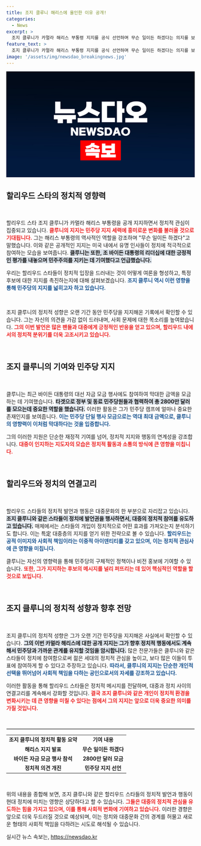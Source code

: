 ```yaml
---
title: 조지 클루니 해리스에 올인한 이유 공개!
categories:
  - News
excerpt: >
  조지 클루니가 카멀라 해리스 부통령 지지를 공식 선언하며 무슨 일이든 하겠다는 의지를 보였다. 그의 지지 발언은 오는 11월 미국 대선의 주요 이슈로 떠오르고 있다.
feature_text: >
  조지 클루니가 카멀라 해리스 부통령 지지를 공식 선언하며 무슨 일이든 하겠다는 의지를 보였다. 그의 지지 발언은 오는 11월 미국 대선의 주요 이슈로 떠오르고 있다.
image: '/assets/img/newsdao_breakingnews.jpg'
---
```


<p><img src="/assets/img/newsdao_breakingnews.jpg" alt="bookingtag 속보" /></p>

<h2 data-ke-size="size26">할리우드 스타의 정치적 영향력</h2>

<p data-ke-size="size16">&nbsp;</p>

<p>할리우드 스타 조지 클루니가 카멀라 해리스 부통령을 공개 지지하면서 정치적 관심이 집중되고 있습니다. <b><span style="color: #ee2323;">클루니의 지지는 민주당 지지 세력에 흥미로운 변화를 불러올 것으로 기대됩니다.</span></b> 그는 해리스 부통령의 역사적인 역할을 강조하며 "무슨 일이든 하겠다"고 말했습니다. 이와 같은 공개적인 지지는 미국 내에서 유명 인사들이 정치에 적극적으로 참여하는 모습을 보여줍니다. <b><span style="background-color: #21538527;">클루니는 또한, 조 바이든 대통령의 리더십에 대한 긍정적인 평가를 내놓으며 민주주의를 지키는 데 기여했다고 언급했습니다.</span></b></p>

<p>우리는 할리우드 스타들이 정치적 입장을 드러내는 것이 어떻게 여론을 형성하고, 특정 후보에 대한 지지를 촉진하는지에 대해 살펴보겠습니다. <b><span style="color: #1a5490;">조지 클루니 역시 이런 영향을 통해 민주당의 지지를 넓히고자 하고 있습니다.</span></b> </p>

<p data-ke-size="size16">&nbsp;</p>

<p>조지 클루니의 정치적 성향은 오랜 기간 동안 민주당을 지지해온 기록에서 확인할 수 있습니다. 그는 자신의 의견을 가감 없이 드러내며, 사회 문제에 대한 목소리를 높여왔습니다. <b><span style="color: #ee2323;">그의 이번 발언은 많은 팬들과 대중에게 긍정적인 반응을 얻고 있으며, 할리우드 내에서의 정치적 분위기를 더욱 고조시키고 있습니다.</span></b> </p>

<p data-ke-size="size16">&nbsp;</p>

<h2 data-ke-size="size26">조지 클루니의 기여와 민주당 지지</h2>

<p data-ke-size="size16">&nbsp;</p>

<p>클루니는 최근 바이든 대통령의 대선 자금 모금 행사에도 참여하여 막대한 금액을 모금하는 데 기여했습니다. <b><span style="background-color: #21538527;">타겟으로 정부 및 동료 민주당원들과 협력하여 총 2800만 달러를 모으는데 중요한 역할을 했습니다.</span></b> 이러한 활동은 그가 민주당 캠프에 얼마나 중요한 존재인지를 보여줍니다. <b><span style="color: #1a5490;">이는 민주당 단일 행사 모금으로는 역대 최대 금액으로, 클루니의 영향력이 이처럼 막대하다는 것을 입증합니다.</span></b> </p>

<p>그의 이러한 지원은 단순한 재정적 기여를 넘어, 정치적 지지와 행동의 연계성을 강조합니다. <b><span style="color: #ee2323;">대중이 인지하는 지도자의 모습은 정치적 활동과 소통의 방식에 큰 영향을 미칩니다.</span></b></p>

<p data-ke-size="size16">&nbsp;</p>

<h2 data-ke-size="size26">할리우드와 정치의 연결고리</h2>

<p data-ke-size="size16">&nbsp;</p>

<p>할리우드 스타들의 정치적 발언과 행동은 대중문화의 한 부분으로 자리잡고 있습니다. <b><span style="background-color: #21538527;">조지 클루니와 같은 스타들이 정치에 발언권을 행사하면서, 대중의 정치적 참여를 유도하고 있습니다.</span></b> 매체에서는 스타들의 개입이 정치적으로 어떤 효과를 가져오는지 분석하기도 합니다. 이는 특定 대중층의 지지를 얻기 위한 전략으로 볼 수 있습니다. <b><span style="color: #1a5490;">할리우드는 공적 이미지와 사회적 책임이라는 이중적 아이덴티티를 갖고 있으며, 이는 정치적 관심사에 큰 영향을 미칩니다.</span></b></p>

<p>클루니는 자신의 영향력을 통해 민주당의 구체적인 정책이나 비전 홍보에 기여할 수 있습니다. <b><span style="color: #ee2323;">또한, 그가 지지하는 후보의 메시지를 널리 퍼뜨리는 데 있어 핵심적인 역할을 할 것으로 보입니다.</span></b></p>

<p data-ke-size="size16">&nbsp;</p>

<h2 data-ke-size="size26">조지 클루니의 정치적 성향과 향후 전망</h2>

<p data-ke-size="size16">&nbsp;</p>

<p>조지 클루니의 정치적 성향은 그가 오랜 기간 민주당을 지지해온 사실에서 확인할 수 있습니다. <b><span style="background-color: #21538527;">그의 이번 카멀라 해리스에 대한 공개 지지는 그가 향후 정치적 행동에서도 계속해서 민주당과 가까운 관계를 유지할 것임을 암시합니다.</span></b>  많은 전문가들은 클루니와 같은 스타들이 정치에 참여함으로써 젊은 세대의 정치적 관심을 높이고, 보다 많은 이들이 투표에 참여하게 할 수 있다고 주장하고 있습니다. <b><span style="color: #1a5490;">따라서, 클루니의 지지는 단순한 개인적 선택을 뛰어넘어 사회적 책임을 다하는 공인으로서의 자세를 강조하고 있습니다.</span></b></p>

<p>이러한 활동을 통해 할리우드 스타들은 정치적 메시지를 전달하며, 대중과 정치 사이의 연결고리를 계속해서 강화할 것입니다. <b><span style="color: #ee2323;">결국 조지 클루니와 같은 개인이 정치적 환경을 변화시키는 데 큰 영향을 미칠 수 있다는 점에서 그의 지지는 앞으로 더욱 중요한 의미를 가질 것입니다.</span></b></p>

<p data-ke-size="size16">&nbsp;</p>

<hr style="border: 1px solid #ccc;">

<table style="width: 100%; border-collapse: collapse;">
<tr>
<td style="text-align: center; height: 17px;"><b>조지 클루니의 정치적 활동 요약</b></td>
<td style="text-align: center; height: 17px;"><b>기여 내용</b></td>
</tr>
<tr>
<td style="text-align: center; height: 17px;"><b>해리스 지지 발표</b></td>
<td style="text-align: center; height: 17px;"><b>무슨 일이든 하겠다</b></td>
</tr>
<tr>
<td style="text-align: center; height: 17px;"><b>바이든 자금 모금 행사 참석</b></td>
<td style="text-align: center; height: 17px;"><b>2800만 달러 모금</b></td>
</tr>
<tr>
<td style="text-align: center; height: 17px;"><b>정치적 의견 개진</b></td>
<td style="text-align: center; height: 17px;"><b>민주당 지지 선언</b></td>
</tr>
</table>

<p data-ke-size="size16">&nbsp;</p>

<p>위의 내용을 종합해 보면, 조지 클루니와 같은 할리우드 스타들의 정치적 발언과 행동이 현대 정치에 미치는 영향은 상당하다고 할 수 있습니다. <b><span style="color: #ee2323;">그들은 대중의 정치적 관심을 유도하는 힘을 가지고 있으며, 이를 통해 사회적 변화에 기여하고 있습니다.</span></b> 이러한 경향은 앞으로 더욱 두드러질 것으로 예상되며, 이는 정치와 대중문화 간의 경계를 허물고 새로운 형태의 사회적 책임을 다하려는 시도로 해석될 수 있습니다. </p>
실시간 뉴스 속보는, <a href="https://newsdao.kr" rel="dofollow">https://newsdao.kr</a>


